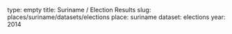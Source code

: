 type: empty
title: Suriname / Election Results
slug: places/suriname/datasets/elections
place: suriname
dataset: elections
year: 2014
